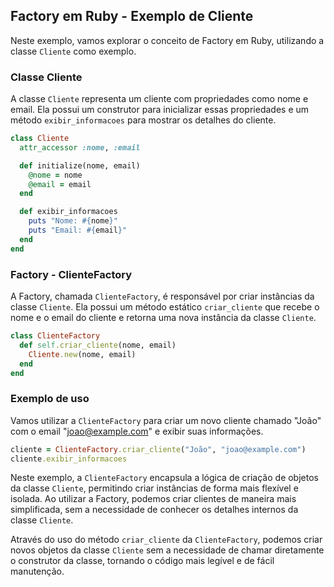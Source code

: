 ## Factory em Ruby - Exemplo de Cliente

Neste exemplo, vamos explorar o conceito de Factory em Ruby, utilizando a classe `Cliente` como exemplo.

### Classe Cliente

A classe `Cliente` representa um cliente com propriedades como nome e email. Ela possui um construtor para inicializar essas propriedades e um método `exibir_informacoes` para mostrar os detalhes do cliente.

```ruby
class Cliente
  attr_accessor :nome, :email

  def initialize(nome, email)
    @nome = nome
    @email = email
  end

  def exibir_informacoes
    puts "Nome: #{nome}"
    puts "Email: #{email}"
  end
end
```

### Factory - ClienteFactory

A Factory, chamada `ClienteFactory`, é responsável por criar instâncias da classe `Cliente`. Ela possui um método estático `criar_cliente` que recebe o nome e o email do cliente e retorna uma nova instância da classe `Cliente`.

```ruby
class ClienteFactory
  def self.criar_cliente(nome, email)
    Cliente.new(nome, email)
  end
end
```

### Exemplo de uso

Vamos utilizar a `ClienteFactory` para criar um novo cliente chamado "João" com o email "joao@example.com" e exibir suas informações.

```ruby
cliente = ClienteFactory.criar_cliente("João", "joao@example.com")
cliente.exibir_informacoes
```

Neste exemplo, a `ClienteFactory` encapsula a lógica de criação de objetos da classe `Cliente`, permitindo criar instâncias de forma mais flexível e isolada. Ao utilizar a Factory, podemos criar clientes de maneira mais simplificada, sem a necessidade de conhecer os detalhes internos da classe `Cliente`.

Através do uso do método `criar_cliente` da `ClienteFactory`, podemos criar novos objetos da classe `Cliente` sem a necessidade de chamar diretamente o construtor da classe, tornando o código mais legível e de fácil manutenção.

